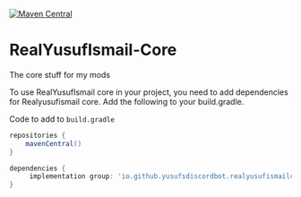 [![Maven Central](https://maven-badges.herokuapp.com/maven-central/io.github.yusufsdiscordbot.realyusufismailcore/minecraft/badge.svg)](https://maven-badges.herokuapp.com/maven-central/io.github.yusufsdiscordbot.realyusufismailcore/minecraft)
# RealYusufIsmail-Core
The core stuff for my mods

To use RealYusufIsmail core in your project, you need to add dependencies for Realyusufismail core. Add the following to your build.gradle.

Code to add to `build.gradle`

```gradle
repositories {
    mavenCentral()
}
```

```gradle
dependencies {
     implementation group: 'io.github.yusufsdiscordbot.realyusufismailcore', name: 'minecraft', version: '1.0.0'
}
```
